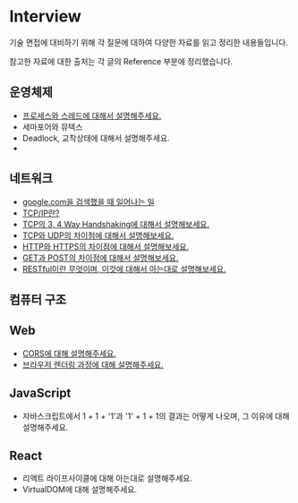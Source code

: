 # Interview

기술 면접에 대비하기 위해 각 질문에 대하여 다양한 자료를 읽고 정리한 내용들입니다.

참고한 자료에 대한 출처는 각 글의 Reference 부분에 정리했습니다.

## 운영체제

- [프로세스와 스레드에 대해서 설명해주세요.]()
- 세마포어와 뮤텍스
- Deadlock, 교착상태에 대해서 설명해주세요.
-

## 네트워크

- [google.com을 검색했을 때 일어나는 일]()
- [TCP/IP란?]()
- [TCP의 3, 4 Way Handshaking에 대해서 설명해보세요.](https://bttb-interview.vercel.app/docs/network/3,4%20Way%20Handshaking)
- [TCP와 UDP의 차이점에 대해서 설명해보세요.]()
- [HTTP와 HTTPS의 차이점에 대해서 설명해보세요.]()
- [GET과 POST의 차이점에 대해서 설명해보세요.]()
- [RESTful이란 무엇이며, 이것에 대해서 아는대로 설명해보세요.]()

## 컴퓨터 구조

## Web

- [CORS에 대해 설명해주세요.]()
- [브라우저 렌더링 과정에 대해 설명해주세요.]()

## JavaScript

- 자바스크립트에서 1 + 1 + '1'과 '1' + 1 + 1의 결과는 어떻게 나오며, 그 이유에 대해 설명해주세요.

## React

- 리액트 라이프사이클에 대해 아는대로 설명해주세요.
- VirtualDOM에 대해 설명해주세요.

